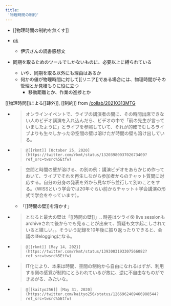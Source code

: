 ```yaml
---
title:
 '物理時間の制約'
---
```



- [[物理時間の制約を無くす]]

- [qk](https://www.youtube.com/watch?v=zVRR4SBMsh0)
    - 伊沢さんの読書感想文

- 同期を取るためのツールでしかないものに、必要以上に縛られている
    - いや、同期を取る以外にも理由はあるか
    - 何かの値が物理時間に対して[[リニア]]である場合には、物理時間がその管理とか見積もりに役に立つ
        - 移動距離とか、作業の進捗とか

[[物理時間]]による[[疎外]], [[制約]]
from [/collab/20210313MTG](https://scrapbox.io/collab/20210313MTG)

- >  オンラインイベントで、ライブの講演者の間に、その時間出席できない人のビデオ講演を入れ込んだら、ビデオの中で「前の先生が言っていましたように」とライブを参照していて、それが的確でむしろライブよりも生々しかった😮空間の壁は溶けたが時間の壁も溶け出している。
- >  	@[[rkmt]] [October 25, 2020](https://twitter.com/rkmt/status/1320398003702673409?ref_src=twsrc%5Etfw)
- > 空間と時間の壁が溶ける、の別の例：講演ビデオをあらかじめ作っておいて、ライブでそれを再生しながら参加者からのチャット質問に対応する。自分の分身の発表を外から見ながら並行して別のことをする。（WISSという学会では20年ぐらい前からチャット＋学会講演の形式で学会をやっています）。
    - 「[[時間の壁]]を溶かす」

- >  となると最大の壁は「[[時間の壁]]」.. 時差はツライ😵 live sessionもarchiveされて後からでも見ることが出来て、質疑も文字起こしされていると嬉しい。。そういう記録を10年後に振り返ったりできると、会議のlifeloggingになる。
- >  	@[[rkmt]] [May 14, 2021](https://twitter.com/rkmt/status/1393003193307566082?ref_src=twsrc%5Etfw)

- >  IT化により、本来は時間、空間の制約から自由になれるはずが、利用する側の感覚が制約にとらわれているが故に、逆に不自由なものができあがる、みたいな。
- >  	@[[kaityo256]] [May 31, 2020](https://twitter.com/kaityo256/status/1266962469466988544?ref_src=twsrc%5Etfw)